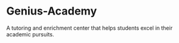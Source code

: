 # Genius-Academy
A tutoring and enrichment center that helps students excel in their academic pursuits.
